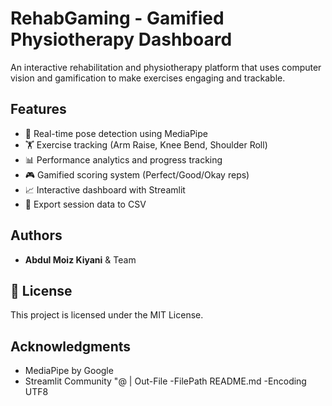 
# RehabGaming - Gamified Physiotherapy Dashboard

An interactive rehabilitation and physiotherapy platform that uses computer vision and gamification to make exercises engaging and trackable.

##  Features

- 🎯 Real-time pose detection using MediaPipe
- 🏋️ Exercise tracking (Arm Raise, Knee Bend, Shoulder Roll)
- 📊 Performance analytics and progress tracking
- 🎮 Gamified scoring system (Perfect/Good/Okay reps)
- 📈 Interactive dashboard with Streamlit
- 💾 Export session data to CSV


##  Authors

- **Abdul Moiz Kiyani** & Team

## 📄 License

This project is licensed under the MIT License.

##  Acknowledgments

- MediaPipe by Google
- Streamlit Community
"@ | Out-File -FilePath README.md -Encoding UTF8


